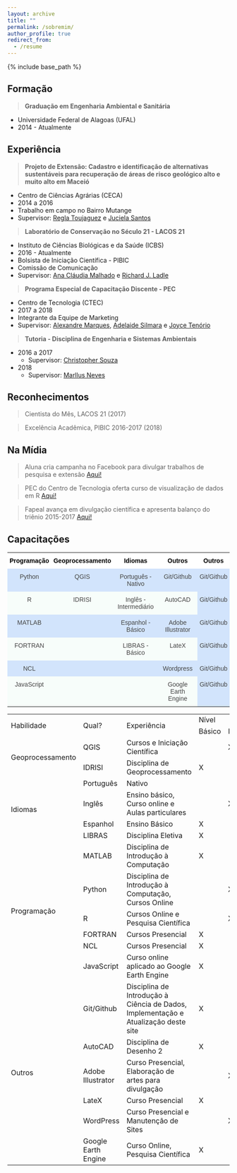 ```yaml
---
layout: archive
title: ""
permalink: /sobremim/
author_profile: true
redirect_from:
  - /resume
---
```


{% include base_path %}


## Formação

> **Graduação em Engenharia Ambiental e Sanitária**
   * Universidade Federal de Alagoas (UFAL)
   * 2014 - Atualmente

## Experiência

> **Projeto de Extensão: Cadastro e identificação de alternativas sustentáveis para recuperação de áreas de risco geológico alto e muito alto em Maceió**
   * Centro de Ciências Agrárias (CECA)
   * 2014 a 2016
   * Trabalho em campo no Bairro Mutange
   * Supervisor: <span style="color:blue"><a href="http://lattes.cnpq.br/6318193945215115">Regla Toujaguez</a></span> e <span style="color:blue"><a href="http://lattes.cnpq.br/8828140324836603">Juciela Santos</a></span>

> **Laboratório de Conservação no Século 21 - LACOS 21**
   * Instituto de Ciências Biológicas e da Saúde (ICBS)
   * 2016 - Atualmente
   * Bolsista de Iniciação Científica - PIBIC
   * Comissão de Comunicação
   * Supervisor: <span style="color:blue"><a href="http://lattes.cnpq.br/6689567685438939">Ana Cláudia Malhado</a></span> e <span style="color:blue"><a href="http://lattes.cnpq.br/9442171708024416">Richard J. Ladle</a></span>

> **Programa Especial de Capacitação Discente - PEC**
   * Centro de Tecnologia (CTEC)
   * 2017 a 2018
   * Integrante da Equipe de Marketing
   * Supervisor: <span style="color:blue"><a href="http://lattes.cnpq.br/1664387016139320">Alexandre Marques</a></span>, <span style="color:blue"><a href="http://lattes.cnpq.br/8244628866352750">Adelaide Silmara</a></span> e <span style="color:blue"><a href="http://lattes.cnpq.br/6015947101555081">Joyce Tenório</a></span>

> **Tutoria - Disciplina de Engenharia e Sistemas Ambientais**
   * 2016 a 2017
     * Supervisor: <span style="color:blue"><a href="http://lattes.cnpq.br/2437633532556581">Christopher Souza</a></span>
   * 2018
     * Supervisor: <span style="color:blue"><a href="http://lattes.cnpq.br/4843589642146932">Marllus Neves</a></span>

## Reconhecimentos

> Cientista do Mês, LACOS 21 (2017)

> Excelência Acadêmica, PIBIC 2016-2017 (2018)

## Na Mídia

> Aluna cria campanha no Facebook para divulgar trabalhos de pesquisa e extensão <span style="color:blue"><a href="http://www.ufal.edu.br/noticias/2017/2/aluna-cria-campanha-no-facebook-para-divulgar-e-promover-trabalhos-de-pesquisa-e-extensao">Aqui!</a></span>

> PEC do Centro de Tecnologia oferta curso de visualização de dados em R <span style="color:blue"><a href="http://www.ufal.edu.br/estudante/noticias/2017/8/estudantes-do-pec-de-tecnologia-ofertam-curso-de-visualizacao-de-dados-em-r">Aqui!</a></span>

> Fapeal avança em divulgação científica e apresenta balanço do triênio 2015-2017 <span style="color:blue"><a href="http://www.agenciaalagoas.al.gov.br/noticia/item/23903-fapeal-avanca-em-divulgacao-cientifica-e-apresenta-balanco-do-trienio-2015-2017">Aqui!</a></span>    

## Capacitações

<style type="text/css">
.tg  {border-collapse:collapse;border-spacing:0;border-color:#999;border:none;}
.tg td{font-family:Arial, sans-serif;font-size:14px;padding:10px 5px;border-style:solid;border-width:0px;overflow:hidden;word-break:normal;border-color:#999;color:#444;background-color:#F7FDFA;}
.tg th{font-family:Arial, sans-serif;font-size:14px;font-weight:normal;padding:10px 5px;border-style:solid;border-width:0px;overflow:hidden;word-break:normal;border-color:#999;color:#fff;background-color:#26ADE4;}
.tg .tg-6f66{background-color:#D2E4FC;font-size:13px;text-align:center;vertical-align:top}
.tg .tg-avcv{font-weight:bold;font-size:14px;background-color:#ffffff;color:#000000;text-align:center;vertical-align:top}
.tg .tg-baqh{text-align:center;vertical-align:top}
.tg .tg-scrz{font-weight:bold;background-color:#ffffff;color:#000000;text-align:center;vertical-align:top}
.tg .tg-z1yq{font-size:13px;text-align:center;vertical-align:top}
.tg .tg-j0tj{background-color:#D2E4FC;text-align:center;vertical-align:top}
</style>
<table class="tg">
  <tr>
    <th class="tg-scrz">Programação <br></th>
    <th class="tg-scrz">Geoprocessamento</th>
    <th class="tg-scrz">Idiomas</th>
    <th class="tg-avcv">Outros<br></th>
    <th class="tg-avcv">Outros<br></th>
  </tr>
  <tr>
    <td class="tg-j0tj">Python</td>
    <td class="tg-j0tj">QGIS<br></td>
    <td class="tg-j0tj">Português - Nativo<br></td>
    <td class="tg-j0tj">Git/Github</td>
    <td class="tg-j0tj">Git/Github</td>
  </tr>
  <tr>
    <td class="tg-baqh">R</td>
    <td class="tg-baqh">IDRISI<br></td>
    <td class="tg-baqh">Inglês - Intermediário<br></td>
    <td class="tg-baqh">AutoCAD</td>
    <td class="tg-j0tj">Git/Github</td>
  </tr>
  <tr>
    <td class="tg-j0tj">MATLAB<br></td>
    <td class="tg-j0tj"></td>
    <td class="tg-j0tj">Espanhol - Básico<br></td>
    <td class="tg-j0tj">Adobe Illustrator</td>
    <td class="tg-j0tj">Git/Github</td>
  </tr>
  <tr>
    <td class="tg-baqh">FORTRAN</td>
    <td class="tg-baqh"></td>
    <td class="tg-baqh">LIBRAS - Básico</td>
    <td class="tg-baqh">LateX</td>
    <td class="tg-j0tj">Git/Github</td>
  </tr>
  <tr>
    <td class="tg-j0tj">NCL</td>
    <td class="tg-j0tj"></td>
    <td class="tg-j0tj"></td>
    <td class="tg-j0tj">Wordpress</td>
    <td class="tg-j0tj">Git/Github</td>
  </tr>
   <tr>
    <td class="tg-baqh">JavaScript</td>
    <td class="tg-baqh"></td>
    <td class="tg-baqh"></td>
    <td class="tg-baqh">Google Earth Engine</td>
    <td class="tg-j0tj">Git/Github</td>
  </tr>
</table>

<table>


<tr>
<td rowspan=2>Habilidade</td>
<td rowspan=2>Qual?</td>
<td rowspan=2>Experiência</td>
<td colspan=3>Nível</td>
</tr>

<!-- Second row -->
<tr>
<td>Básico</td>
<td>Intermediário</td>
<td>Avançado</td>
</tr>

<tr>
<td rowspan=2>Geoprocessamento</td>
<td>QGIS</td>
<td>Cursos e Iniciação Científica</td>
<td></td>
<td>X</td>
<td></td>
</tr>

<tr>
<td>IDRISI</td>
<td>Disciplina de Geoprocessamento</td>
<td>X</td>
<td></td>
<td></td>
</tr>

<tr>
<td rowspan=4>Idiomas</td>
<td>Português</td>
<td>Nativo</td>
<td></td>
<td></td>
<td>X</td>
</tr>

<tr>
<td>Inglês</td>
<td>Ensino básico, Curso online e Aulas particulares</td>
<td></td>
<td>X</td>
<td></td>
</tr>

<tr>
<td>Espanhol</td>
<td>Ensino Básico</td>
<td>X</td>
<td></td>
<td></td>
</tr>

<tr>
<td>LIBRAS</td>
<td>Disciplina Eletiva</td>
<td>X</td>
<td></td>
<td></td>
</tr>

<td rowspan=6>Programação</td>
<td>MATLAB</td>
<td>Disciplina de Introdução à Computação</td>
<td>X</td>
<td></td>
<td></td>
</tr>

<tr>
<td>Python</td>
<td>Disciplina de Introdução à Computação, Cursos Online</td>
<td></td>
<td>X</td>
<td></td>
</tr>

<tr>
<td>R</td>
<td>Cursos Online e Pesquisa Científica</td>
<td></td>
<td>X</td>
<td></td>
</tr>

<tr>
<td>FORTRAN</td>
<td>Cursos Presencial</td>
<td>X</td>
<td></td>
<td></td>
</tr>

<tr>
<td>NCL</td>
<td>Cursos Presencial</td>
<td>X</td>
<td></td>
<td></td>
</tr>

<tr>
<td>JavaScript</td>
<td>Curso online aplicado ao Google Earth Engine</td>
<td>X</td>
<td></td>
<td></td>
</tr>

<td rowspan=7>Outros</td>
<td>Git/Github</td>
<td>Disciplina de Introdução à Ciência de Dados, Implementação e Atualização deste site</td>
<td>X</td>
<td></td>
<td></td>
</tr>

<tr>
<td>AutoCAD</td>
<td>Disciplina de Desenho 2</td>
<td>X</td>
<td></td>
<td></td>
</tr>

<tr>
<td>Adobe Illustrator</td>
<td>Curso Presencial, Elaboração de artes para divulgação</td>
<td></td>
<td>X</td>
<td></td>
</tr>

<tr>
<td>LateX</td>
<td>Curso Presencial</td>
<td>X</td>
<td></td>
<td></td>
</tr>

<tr>
<td>WordPress</td>
<td>Curso Presencial e Manutenção de Sites</td>
<td></td>
<td>X</td>
<td></td>
</tr>

<tr>
<td>Google Earth Engine</td>
<td>Curso Online, Pesquisa Científica</td>
<td>X</td>
<td></td>
<td></td>
</tr>

</table>


   
      
  
